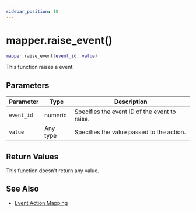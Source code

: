 ```yaml
---
sidebar_position: 10
---
```


# mapper.raise_event()
```lua
mapper.raise_event(event_id, value)
```
This function raises a event.


## Parameters
|Parameter|Type|Description|
|-|-|-|
|`event_id`|numeric|Specifies the event ID of the event to raise.|
|`value`|Any type|Specifies the value passed to the action.|


## Return Values
This function doesn't return any value.

## See Also
- [Event Action Mapping](/guide/event-action-mapping)
